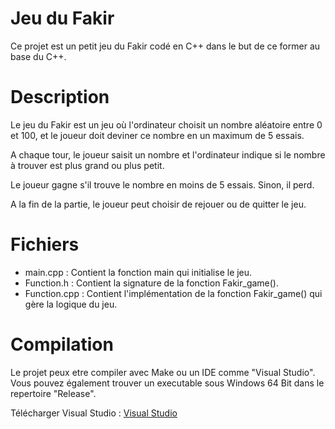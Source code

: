 # Jeu du Fakir
Ce projet est un petit jeu du Fakir codé en C++ dans le but de ce former au base du C++.


# Description
Le jeu du Fakir est un jeu où l'ordinateur choisit un nombre aléatoire entre 0 et 100, et le joueur doit deviner ce nombre en un maximum de 5 essais.

A chaque tour, le joueur saisit un nombre et l'ordinateur indique si le nombre à trouver est plus grand ou plus petit.

Le joueur gagne s'il trouve le nombre en moins de 5 essais. Sinon, il perd.

A la fin de la partie, le joueur peut choisir de rejouer ou de quitter le jeu.

# Fichiers
- main.cpp : Contient la fonction main qui initialise le jeu.
- Function.h : Contient la signature de la fonction Fakir_game().
- Function.cpp : Contient l'implémentation de la fonction Fakir_game() qui gère la logique du jeu.

# Compilation

Le projet peux etre compiler avec Make ou un IDE comme "Visual Studio". Vous pouvez également trouver un executable sous Windows 64 Bit dans le repertoire "Release".

Télécharger Visual Studio : [Visual Studio](https://visualstudio.microsoft.com/fr/)

